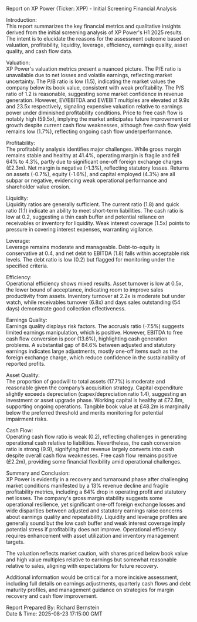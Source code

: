Report on XP Power (Ticker: XPP) - Initial Screening Financial Analysis

Introduction:  
This report summarizes the key financial metrics and qualitative insights derived from the initial screening analysis of XP Power's H1 2025 results. The intent is to elucidate the reasons for the assessment outcome based on valuation, profitability, liquidity, leverage, efficiency, earnings quality, asset quality, and cash flow data.

Valuation:  
XP Power's valuation metrics present a nuanced picture. The P/E ratio is unavailable due to net losses and volatile earnings, reflecting market uncertainty. The P/B ratio is low (1.5), indicating the market values the company below its book value, consistent with weak profitability. The P/S ratio of 1.2 is reasonable, suggesting some market confidence in revenue generation. However, EV/EBITDA and EV/EBIT multiples are elevated at 9.9x and 23.5x respectively, signaling expensive valuation relative to earnings power under diminished profitability conditions. Price to free cash flow is notably high (59.5x), implying the market anticipates future improvement or growth despite current cash flow weaknesses, although free cash flow yield remains low (1.7%), reflecting ongoing cash flow underperformance.

Profitability:  
The profitability analysis identifies major challenges. While gross margin remains stable and healthy at 41.4%, operating margin is fragile and fell 64% to 4.3%, partly due to significant one-off foreign exchange charges (£2.3m). Net margin is negative (-1.3%), reflecting statutory losses. Returns on assets (-0.7%), equity (-1.6%), and capital employed (4.3%) are all subpar or negative, evidencing weak operational performance and shareholder value erosion.

Liquidity:  
Liquidity ratios are generally sufficient. The current ratio (1.8) and quick ratio (1.1) indicate an ability to meet short-term liabilities. The cash ratio is low at 0.2, suggesting a thin cash buffer and potential reliance on receivables or inventory for liquidity. Weak interest coverage (1.5x) points to pressure in covering interest expenses, warranting vigilance.

Leverage:  
Leverage remains moderate and manageable. Debt-to-equity is conservative at 0.4, and net debt to EBITDA (1.8) falls within acceptable risk levels. The debt ratio is low (0.2) but flagged for monitoring under the specified criteria.

Efficiency:  
Operational efficiency shows mixed results. Asset turnover is low at 0.5x, the lower bound of acceptance, indicating room to improve sales productivity from assets. Inventory turnover at 2.2x is moderate but under watch, while receivables turnover (6.8x) and days sales outstanding (54 days) demonstrate good collection effectiveness.

Earnings Quality:  
Earnings quality displays risk factors. The accruals ratio (-7.5%) suggests limited earnings manipulation, which is positive. However, EBITDA to free cash flow conversion is poor (13.6%), highlighting cash generation problems. A substantial gap of 84.6% between adjusted and statutory earnings indicates large adjustments, mostly one-off items such as the foreign exchange charge, which reduce confidence in the sustainability of reported profits.

Asset Quality:  
The proportion of goodwill to total assets (17.7%) is moderate and reasonable given the company’s acquisition strategy. Capital expenditure slightly exceeds depreciation (capex/depreciation ratio 1.4), suggesting an investment or asset upgrade phase. Working capital is healthy at £72.8m, supporting ongoing operations. Tangible book value at £48.2m is marginally below the preferred threshold and merits monitoring for potential impairment risks.

Cash Flow:  
Operating cash flow ratio is weak (0.2), reflecting challenges in generating operational cash relative to liabilities. Nevertheless, the cash conversion ratio is strong (9.9), signifying that revenue largely converts into cash despite overall cash flow weaknesses. Free cash flow remains positive (£2.2m), providing some financial flexibility amid operational challenges.

Summary and Conclusion:  
XP Power is evidently in a recovery and turnaround phase after challenging market conditions manifested by a 13% revenue decline and fragile profitability metrics, including a 64% drop in operating profit and statutory net losses. The company's gross margin stability suggests some operational resilience, yet significant one-off foreign exchange losses and wide disparities between adjusted and statutory earnings raise concerns about earnings quality and repeatability. Liquidity and leverage profiles are generally sound but the low cash buffer and weak interest coverage imply potential stress if profitability does not improve. Operational efficiency requires enhancement with asset utilization and inventory management targets.

The valuation reflects market caution, with shares priced below book value and high value multiples relative to earnings but somewhat reasonable relative to sales, aligning with expectations for future recovery.

Additional information would be critical for a more incisive assessment, including full details on earnings adjustments, quarterly cash flows and debt maturity profiles, and management guidance on strategies for margin recovery and cash flow improvement.

Report Prepared By: Richard Bernstein  
Date & Time: 2025-08-23 17:15:00 GMT